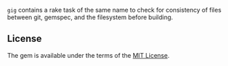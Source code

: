 `gig` contains a rake task of the same name to check for consistency of files between git, gemspec, and the filesystem before building.

## License

The gem is available under the terms of the [MIT License](https://opensource.org/licenses/MIT).
